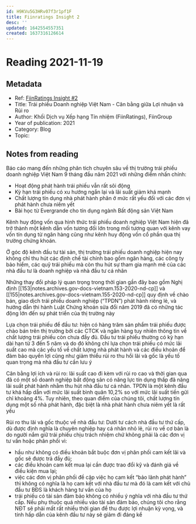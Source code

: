 ```yaml
---
id: H9KVu5G3HRv07f3r1pf1F
title: Fiinratings Insight 2
desc: ''
updated: 1642554557351
created: 1637316126614
---
```

# Reading 2021-11-19

## Metadata

- Ref: [FiinRatings Insight #2](https://fiingroup.vn/upload/docs/fiinratings-insight-trai-phieu-doanh-nghiep-viet-nam.pdf)
- Title: Trái phiếu Doanh nghiệp Việt Nam - Cân bằng giữa Lợi nhuận và Rủi ro
- Author: Khối Dịch vụ Xếp hạng Tín nhiệm (FiinRatings), FiinGroup
- Year of publication: 2021
- Category: Blog
- Topic: 

## Notes from reading

Báo cáo mang đến những phân tích chuyên sâu về thị trường trái phiếu doanh nghiệp Việt Nam 9 tháng đầu năm 2021 với những điểm nhấn chính:
- Hoạt động phát hành trái phiếu vẫn rất sôi động
- Kỳ hạn trái phiếu có xu hướng ngắn lại và lãi suất giảm khá mạnh
- Chất lượng tín dụng nhà phát hành phân ở mức rất yếu đối với các đơn vị phát hành chưa niêm yết
- Bài học từ Evergrande cho tín dụng ngành Bất động sản Việt Nam

Kênh huy động vốn qua hình thức trái phiếu doanh nghiệp Việt Nam hiện đã trở thành một kênh dẫn vốn tương đối lớn trong mối tương quan với kênh vay vốn tín dụng từ ngân hàng cũng như kênh huy động vốn cổ phần qua thị trường chứng khoán. 

Ở góc độ kênh đầu tư tài sản, thị trường trái phiếu doanh nghiệp hiện nay không chỉ thu hút các định chế tài chính bao gồm ngân hàng, các công ty bảo hiểm, các quỹ trái phiếu mà còn thu hút sự tham gia mạnh mẽ của các nhà đầu tư là doanh nghiệp và nhà đầu tư cá nhân

Những thay đổi pháp lý quan trọng trong thời gian gần đây bao gồm Nghị định [[153|notes.archives.gov-docs-vietnam.153-2020-nd-cp]] và [[155|notes.archives.gov-docs-vietnam.155-2020-nd-cp]] quy định về chào bán, giao dịch trái phiếu doanh nghiệp (“TPDN”) phát hành riêng lẻ, và hướng dẫn thi hành Luật Chứng khoán sửa đổi năm 2019 đã có những tác động lớn đến sự phát triển của thị trường này

Lựa chọn trái phiếu để đầu tư: hiện có hàng trăm sản phẩm trái phiếu được chào bán trên thị trường bởi các CTCK và ngân hàng tuy nhiên thông tin về chất lượng trái phiếu còn chưa đầy đủ. Đầu tư trái phiếu thường có kỳ hạn dài hạn từ 3 đến 5 năm và do đó không chỉ lựa chọn trái phiếu  có mức lãi suất cao mà các yếu tố về chất lượng nhà phát hành và các điều khoản để đảm bảo quyền lợi cũng như giảm thiểu rủi ro thu hồi lãi và gốc là yếu tố quan trọng mà nhà đầu tư cần lưu ý

Cân bằng lợi ích và rủi ro: lãi suất cao đi kèm với rủi ro cao và thời gian qua đã có một số doanh nghiệp bất động sản có năng lực tín dụng thấp đã nâng lãi suất phát hành nhằm thu hút nhà đầu tư cá nhân. TPDN là một kênh đầu tư khá hấp dẫn với mức lãi suất bình quân 10,2% so với mức lãi suất tiền gửi chỉ khoảng 4%. Tuy nhiên, theo quan điểm của chúng tôi, chất lượng tín dụng một số nhà phát hành, đặc biệt là nhà phát hành chưa niêm yết là rất yếu

Rủi ro thu lãi và gốc thuộc về nhà đầu tư: Dưới tư cách nhà đầu tư thứ cấp, dù được định nghĩa là chuyên nghiệp hay cá nhân nhỏ lẻ, rủi ro về cơ bản là do người nắm giữ trái phiếu chịu trách nhiệm chứ không phải là các đơn vị tư vấn hoặc phân phối vì:
- hầu như không có điều khoản bắt buộc đơn vị phân phối cam kết lãi và gốc sẽ được trả đầy đủ; 
- các điều khoản cam kết mua lại cần được trao đổi kỹ và đánh giá về điều kiện mua lại;
- việc các đơn vị phân phối đề cập việc họ cam kết “bảo lãnh phát hành” thì không có nghĩa là họ cam kết với nhà đầu tư mà đó là cam kết với chủ đầu tư BĐS là khách hàng tư vấn của họ
- trái phiếu có tài sản đảm bảo không có nhiều ý nghĩa với nhà đầu tư thứ cấp. Nếu phụ thuộc quá nhiều vào tài sản đảm bảo, chúng tôi cho rằng NĐT sẽ phải mất rất nhiều thời gian để thu được lợi nhuận kỳ vọng, và tính hấp dẫn của kênh đầu tư này sẽ giảm đi đáng kể

